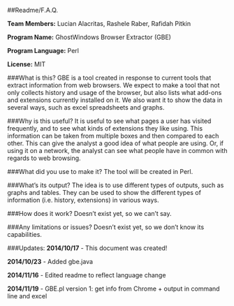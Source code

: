 ##Readme/F.A.Q.

**Team Members:** Lucian Alacritas, Rashele Raber, Rafidah Pitkin

**Program Name:** GhostWindows Browser Extractor (GBE)

**Program Language:** Perl

**License:** MIT

###What is this?
GBE is a tool created in response to current tools that extract information from web browsers. We expect to make a tool that not only collects history and usage of the browser, but also lists what add-ons and extensions currently installed on it. We also want it to show the data in several ways, such as excel spreadsheets and graphs.

###Why is this useful?
It is useful to see what pages a user has visited frequently, and to see what kinds of extensions they like using. This information can be taken from multiple boxes and then compared to each other. This can give the analyst a good idea of what people are using. Or, if using it on a network, the analyst can see what people have in common with regards to web browsing.

###What did you use to make it?
The tool will be created in Perl.

###What’s its output?
The idea is to use different types of outputs, such as graphs and tables. They can be used to show the different types of information (i.e. history, extensions) in various ways.

###How does it work?
Doesn’t exist yet, so we can’t say.

###Any limitations or issues?
Doesn’t exist yet, so we don’t know its capabilities.

###Updates:
**2014/10/17** - This document was created!

**2014/10/23** - Added gbe.java

**2014/11/16** - Edited readme to reflect language change

**2014/11/19** - GBE.pl version 1: get info from Chrome + output in command line and excel
